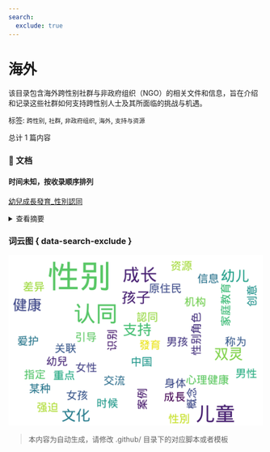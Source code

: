 ```yaml
---
search:
  exclude: true
---
```



# 海外

该目录包含海外跨性别社群与非政府组织（NGO）的相关文件和信息，旨在介绍和记录这些社群如何支持跨性别人士及其所面临的挑战与机遇。


标签: `跨性别`, `社群`, `非政府组织`, `海外`, `支持与资源`


总计 1 篇内容



### 📄 文档


#### 时间未知，按收录顺序排列



[幼兒成長發育_性別認同](幼兒成長發育_性別認同_page.md)<details><summary>查看摘要</summary>

本文件为关于幼儿成长与性别认同的讨论文档，重点探讨儿童在成长过程中如何认识和表达自己的性别认同。内容指出，儿童通常在2至3岁的时候开始识别到男性和女性身体之间的差异，并可能会将自己称为“男孩”或“女孩”。文中提到，通过具体的案例，阐述了指定性别与性别认同的关联，以及不同文化中性别认同的多样性，尤其强调了‘双灵’概念在原住民文化中的重要性。在文件中，提供了一些对于支持儿童健康性别发展的建议，如爱护和接受孩子的性别表达、避免强迫孩子适应某种性别角色以及引导健康的性别交流。此外，文件还列出了许多支持跨性别及创意性别儿童的资源与机构信息。
</details>




### 词云图 { data-search-exclude }

![./社群及NGO文件/社群讨论/海外摘要词云图](abstracts_wordcloud.png)


> 本内容为自动生成，请修改 .github/ 目录下的对应脚本或者模板
